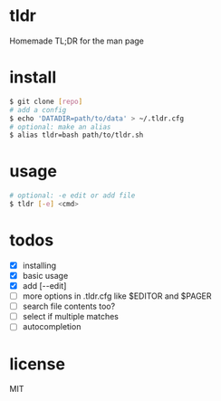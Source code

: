 # tldr
Homemade TL;DR for the man page

# install
```bash
$ git clone [repo]
# add a config
$ echo 'DATADIR=path/to/data' > ~/.tldr.cfg
# optional: make an alias
$ alias tldr=bash path/to/tldr.sh
```

# usage
```bash
# optional: -e edit or add file
$ tldr [-e] <cmd>
```

# todos
- [x] installing
- [x] basic usage
- [x] add [--edit]
- [ ] more options in .tldr.cfg like $EDITOR and $PAGER
- [ ] search file contents too?
- [ ] select if multiple matches
- [ ] autocompletion

# license
MIT
